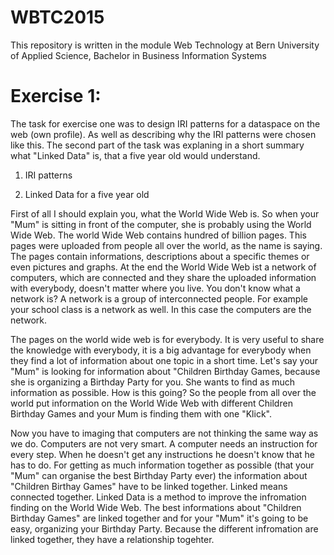 # WBTC2015
This repository is written in the module Web Technology at Bern University of Applied Science, Bachelor in Business Information Systems 

# Exercise 1:

The task for exercise one was to design IRI patterns for a dataspace on the web (own profile). As well as describing why the IRI patterns were chosen like this. 
The second part of the task was explaning in a short summary what "Linked Data" is, that a five year old would understand. 

1. IRI patterns 


2. Linked Data for a five year old 

First of all I should explain you, what the World Wide Web is. So when your "Mum" is sitting in front of the computer, she is probably using the World Wide Web. The world Wide Web contains hundred of billion pages. This pages were uploaded from people all over the world, as the name is saying. The pages contain informations, descriptions about a specific themes or even pictures and graphs. 
At the end the World Wide Web ist a network of computers, which are connected and they share the uploaded information with everybody, doesn't matter where you live. You don't know what a network is? 
A network is a group of interconnected people. For example your school class is a network as well. In this case the computers are the network. 

The pages on the world wide web is for everybody. It is very useful to share the knowledge with everybody, it is a big advantage for everybody when they find a lot of information about one topic in a short time. 
Let's say your "Mum" is looking for information about "Children Birthday Games, because she is organizing a Birthday Party for you. She wants to find as much information as possible. How is this going? 
So the people from all over the world put information on the World Wide Web with different Children Birthday Games and your Mum is finding them with one "Klick". 

Now you have to imaging that computers are not thinking the same way as we do. Computers are not very smart. A computer needs an instruction for every step. When he doesn't get any instructions he doesn't know that he has to do. For getting as much information together as possible (that your "Mum" can organise the best Birthday Party ever) the information about "Children Birthay Games" have to be linked together.
Linked means connected together. Linked Data is a method to improve the infromation finding on the World Wide Web. The best informations about "Children Birthday Games" are linked together and for your "Mum" it's going to be easy, organizing your Birthday Party. Because the different infromation are linked together, they have a relationship togehter. 








